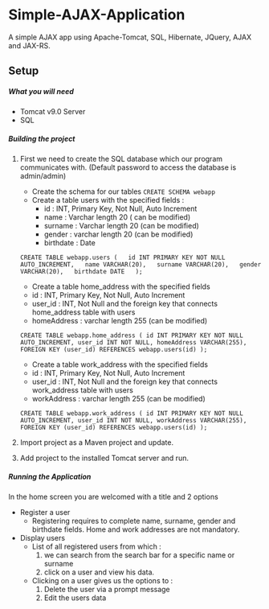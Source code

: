 # Simple-AJAX-Application

A simple AJAX app using Apache-Tomcat, SQL, Hibernate, JQuery, AJAX and JAX-RS.

## Setup

##### What you will need
* Tomcat  v9.0 Server
* SQL

##### Building the project

1. First we need to create the SQL database which our program communicates with.
(Default password to access the database is admin/admin)
    * Create the schema for our tables
    `CREATE SCHEMA webapp`
    * Create a table users with the specified fields :
      * id : INT, Primary Key, Not Null, Auto Increment
      * name : Varchar length 20 ( can be modified)
      * surname : Varchar length 20 (can be modified)
      * gender : varchar length 20 (can be modified)
      * birthdate : Date

    `CREATE TABLE webapp.users (  
        id INT PRIMARY KEY NOT NULL AUTO_INCREMENT,  
        name VARCHAR(20),  
        surname VARCHAR(20),  
        gender VARCHAR(20),  
        birthdate DATE  
    );`

    * Create a table home_address with the specified fields
     * id : INT, Primary Key, Not Null, Auto Increment
     * user_id : INT, Not Null and the foreign key that connects home_address table with users
     * homeAddress : varchar length 255 (can be modified)   

    `CREATE TABLE webapp.home_address (
        id INT PRIMARY KEY NOT NULL AUTO_INCREMENT,
        user_id INT NOT NULL,
        homeAddress VARCHAR(255),
        FOREIGN KEY (user_id) REFERENCES webapp.users(id)
    );`

    * Create a table work_address with the specified fields
     * id : INT, Primary Key, Not Null, Auto Increment
     * user_id : INT, Not Null and the foreign key that connects work_address table with users
     * workAddress : varchar length 255 (can be modified)

    `CREATE TABLE webapp.work_address (
        id INT PRIMARY KEY NOT NULL AUTO_INCREMENT,
        user_id INT NOT NULL,
        workAddress VARCHAR(255),
        FOREIGN KEY (user_id) REFERENCES webapp.users(id)
    );`

2. Import project as a Maven project and update.
3. Add project to the installed Tomcat server and run.

##### Running the Application
In the home screen you are welcomed with a title and 2 options
* Register a user
	* Registering requires to complete name, surname, gender and birthdate fields. 
		Home and work addresses are not mandatory.
* Display users
	* List of all registered users from which :
		1. we can search from the search bar for a specific name or surname
		2. click on a user and view his data.
	* Clicking on a user gives us the options to :
		1. Delete the user via a prompt message
		2. Edit the users data

